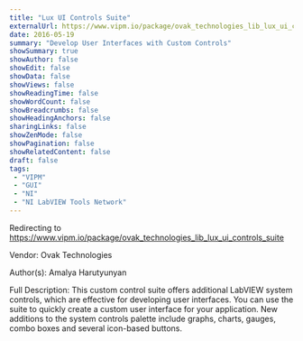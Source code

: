 ```yaml
---
title: "Lux UI Controls Suite"
externalUrl: https://www.vipm.io/package/ovak_technologies_lib_lux_ui_controls_suite
date: 2016-05-19
summary: "Develop User Interfaces with Custom Controls"
showSummary: true
showAuthor: false
showEdit: false
showData: false
showViews: false
showReadingTime: false
showWordCount: false
showBreadcrumbs: false
showHeadingAnchors: false
sharingLinks: false
showZenMode: false
showPagination: false
showRelatedContent: false
draft: false
tags:
 - "VIPM"
 - "GUI"
 - "NI"
 - "NI LabVIEW Tools Network"
---
```


Redirecting to https://www.vipm.io/package/ovak_technologies_lib_lux_ui_controls_suite

Vendor: Ovak Technologies

Author(s): Amalya Harutyunyan
 
Full Description:
This custom control suite offers additional LabVIEW system controls, which are effective for developing user interfaces. You can use the suite to quickly create a custom user interface for your application. New additions to the system controls palette include graphs, charts, gauges, combo boxes and several icon-based buttons.